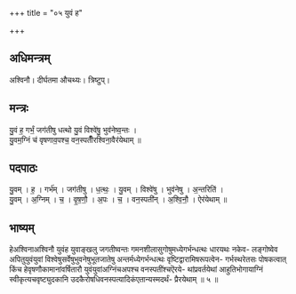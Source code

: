 +++
title = "०५ युवं ह"

+++
## अधिमन्त्रम्
अश्विनौ। दीर्घतमा औचथ्यः। त्रिष्टुप्।

## मन्त्रः
यु॒वं ह॒ गर्भं॒ जग॑तीषु धत्थो यु॒वं विश्वे॑षु॒ भुव॑नेष्व॒न्तः ।  
यु॒वम॒ग्निं च॑ वृषणाव॒पश्च॒ वन॒स्पतीँ॑रश्विना॒वैर॑येथाम् ॥

## पदपाठः
यु॒वम् । ह॒ । गर्भ॑म् । जग॑तीषु । ध॒त्थः॒ । यु॒वम् । विश्वे॑षु । भुव॑नेषु । अ॒न्तरिति॑ ।  
यु॒वम् । अ॒ग्निम् । च॒ । वृ॒ष॒णौ॒ । अ॒पः । च॒ । वन॒स्पती॑न् । अ॒श्वि॒नौ॒ । ऐर॑येथाम् ॥

## भाष्यम्
हेअश्विनाअश्विनौ युवंह युवाङ्खलु जगतीष्वन्तः गमनशीलासुगोषुमध्येगर्भन्धत्थः धारयथः नकेव- लङ्गोष्वेव अपितुयुवंयुवां विश्वेषुसर्वेषुभुवनेषुभूतजातेषु अन्तर्मध्येगर्भन्धत्थः वृष्टिद्वारामिषरूपत्वेन- गर्भस्थरेतसः पोषकत्वात् किंच हेवृषणौकामानांवर्षितारौ युवंयुवांअग्निंचअपश्च वनस्पतींश्चऎरये- थांप्रवर्तयेथां आहुतिभोगायाग्निं स्वीकृत्यचवृष्ट्युदकानि उदकैरोषधिवनस्पत्यादिकंएतान्यस्मदर्थं- प्रैरयेथाम् ॥ ५ ॥